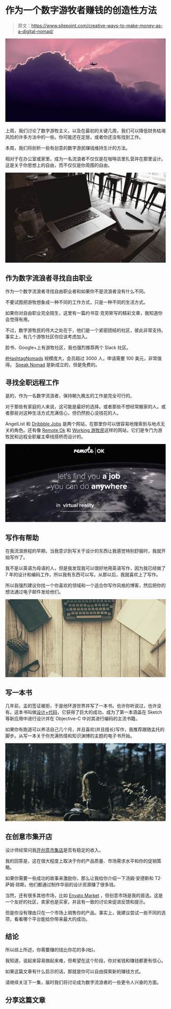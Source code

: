 # 作为一个数字游牧者赚钱的创造性方法

> 原文：<https://www.sitepoint.com/creative-ways-to-make-money-as-a-digital-nomad/>

![plane](img/8deab73ab0ae719427bff531a6feee20.png)

上周，我们讨论了数字游牧主义，以及在最初的关键几周，我们可以降低财务枯竭风险的许多方法中的一些。你可能还在定居，或者你还没有找到工作。

本周，我们将剖析一些有创意的数字游民赚钱维持生计的方法。

相对于在办公室或家里，成为一名流浪者不仅仅是在咖啡店里扎营并在那里设计。这是关于你思想上的自由，而不仅仅是你周围的自由。

![Working As a Digital Nomad](img/960db1b162bdd212e7cde468bf064234.png)

## 作为数字流浪者寻找自由职业

作为一个数字流浪者寻找自由职业者和如果你不是流浪者没有什么不同。

不要试图把游牧想象成一种不同的工作方式，只是一种不同的生活方式。

如果你对自由职业完全陌生，这里有一篇约书亚·克劳斯写的精彩文章，我知道你会觉得有用。

不过，数字游牧民的伟大之处在于，他们是一个紧密团结的社区，彼此非常支持。事实上，有几个游牧社区你应该考虑加入。

脸书、Google+上有游牧社区，我也强烈推荐两个 Slack 社区。

[#HashtagNomads](http://hashtagnomads.com/) 规模庞大，会员超过 3000 人，申请需要 100 美元，非常值得。 [Speak Nomad](http://speaknomad.com/) 是新成立的，但是免费的。

## 寻找全职远程工作

是的，作为一名数字流浪者，保持朝九晚五的工作是完全可行的。

对于那些有家庭的人来说，这可能是最好的选择。或者那些不想经常搬家的人。或者那些对这种生活方式充满信心，但仍然担心没钱花的人。

AngelList 和 [Dribbble Jobs](https://dribbble.com/jobs) 是两个网站，在那里你可以很容易地搜索到与地点无关的角色。还有像 [Remote Ok](https://remoteok.io/) 和 [Working 游牧民](http://www.workingnomads.co/)这样的网站，它们是专门为游牧民和远程全职雇主牵线搭桥而设计的。

![Full-Time Remote Jobs](img/669b60f3cd23cb814a0cf6fed8a8e3dd.png)

## 写作有帮助

在我流浪旅程的早期，当我意识到写关于设计的东西让我感觉特别舒服时，我就开始写作了。

我不是以英语为母语的人，但是我发现我可以很好地用英语写作，因为我已经做了 7 年的设计和编码工作，所以我有东西可以写。从那以后，我就喜欢上了写作。

所以我强烈建议你找一个你喜欢的领域和一个适合你写作风格的博客，然后把你的想法通过电子邮件发给他们。

![Writing On the Side](img/ea8466fa4063713e13e1ddd5be88ca05.png)

## 写一本书

几年前，孟的签证被拒，于是他环游世界并写了一本书。也许你听说过，也许没有。这本书叫做[设计+代码](https://designcode.io/)，它获得了巨大的成功，成为了第一本涵盖在 Sketch 等新应用中进行设计并在 Objective-C 中对其进行编码的主流书籍。

如果你有跑道可以养活自己几个月，并且喜欢(并且擅长)写作，我推荐跟随孟托的脚步。从写一本关于你充满热情和知识渊博的主题的电子书开始。

![Write a Book](img/e6e35edfbc9363c767d4832fad5a7244.png)

## 在创意市集开店

设计师经常问我[开创意市集店](https://creativemarket.com/sell)是否有稳定的收入。

我的回答是，这在很大程度上取决于你的产品质量、市场需求水平和你的促销策略。

如果你需要一些成功的故事来激励你，那么让我给你介绍一下汤姆·安德斯和 T2·萨姆·琼斯。他们都通过制作华丽的设计资源赚了很多钱。

当然，还有很多其他市场，比如 [Envato Market](http://market.envato.com/) ，但创意市场是我的首选。这是一个友好的社区，卖家也是买家，并且有一致的讨论来促进反馈和提示。

但是你没有理由只在一个市场上销售你的产品。事实上，我建议尝试一些不同的选项，看看哪个平台能给你带来最大的成功。

## 结论

所以综上所述，你需要赚的钱比你花的多(咄)。

我知道，说起来容易做起来难，但希望在这个阶段，你对省钱和赚钱都更有信心。

如果这篇文章有什么启示的话，那就是你可以自由探索新的赚钱方式。

请继续关注下一集，届时我们将讨论成为数字流浪者的一些更令人兴奋的方面。

## 分享这篇文章